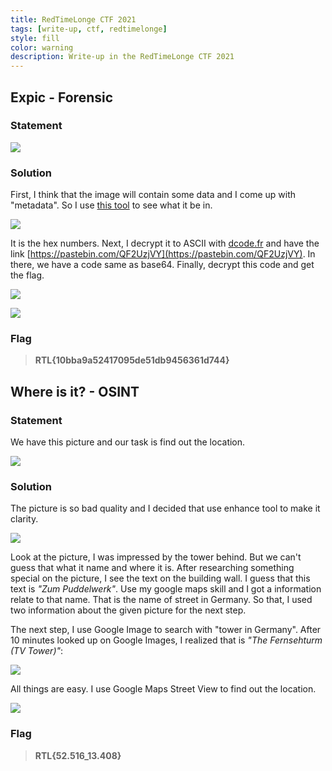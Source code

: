 ```yaml
---
title: RedTimeLonge CTF 2021
tags: [write-up, ctf, redtimelonge]
style: fill
color: warning
description: Write-up in the RedTimeLonge CTF 2021
---
```


## Expic - Forensic

### Statement

![](https://raw.githubusercontent.com/nh4ttruong/nh4ttruong.github.io/main/sources/red-team-longe-ctf-2021/images/expic.png)

### Solution
First, I think that the image will contain some data and I come up with "metadata". So I use [this tool](http://metapicz.com/#landing) to see what it be in.

![](https://raw.githubusercontent.com/nh4ttruong/nh4ttruong.github.io/main/sources/red-team-longe-ctf-2021/images/ex1.png)

It is the hex numbers. Next, I decrypt it to ASCII with [dcode.fr](https://www.dcode.fr/ascii-code) and have the link [https://pastebin.com/QF2UzjVY](https://pastebin.com/QF2UzjVY). In there, we have a code same as base64. Finally, decrypt this code and get the flag.

![](https://raw.githubusercontent.com/nh4ttruong/nh4ttruong.github.io/main/sources/red-team-longe-ctf-2021/images/ex2.png)

![](https://raw.githubusercontent.com/nh4ttruong/nh4ttruong.github.io/main/sources/red-team-longe-ctf-2021/images/ex3.png)

### Flag

>**RTL{10bba9a52417095de51db9456361d744}**

## Where is it? - OSINT

### Statement

We have this picture and our task is find out the location.

![](https://raw.githubusercontent.com/nh4ttruong/nh4ttruong.github.io/main/sources/red-team-longe-ctf-2021/images/where.png)

### Solution

The picture is so bad quality and I decided that use enhance tool to make it clarity.

![](https://raw.githubusercontent.com/nh4ttruong/nh4ttruong.github.io/main/sources/red-team-longe-ctf-2021/images/whereeh.png)

Look at the picture, I was impressed by the tower behind. But we can't guess that what it name and where it is. After researching something special on the picture, I see the text on the building wall. I guess that this text is *"Zum Puddelwerk"*. Use my google maps skill and I got a information relate to that name. That is the name of street in Germany. So that, I used two information about the given picture for the next step.

The next step, I use Google Image to search with "tower in Germany". After 10 minutes looked up on Google Images, I realized that is *"The Fernsehturm (TV Tower)"*:

![](https://raw.githubusercontent.com/nh4ttruong/nh4ttruong.github.io/main/sources/red-team-longe-ctf-2021/images/where1.png)

All things are easy. I use Google Maps Street View to find out the location.

![](https://raw.githubusercontent.com/nh4ttruong/nh4ttruong.github.io/main/sources/red-team-longe-ctf-2021/images/final.png)

### Flag

>**RTL{52.516_13.408}**

